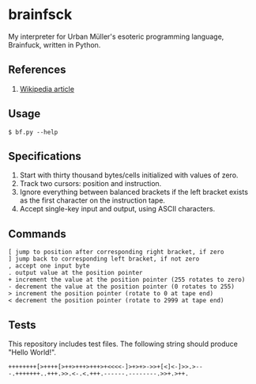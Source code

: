 # brainfsck

My interpreter for Urban Müller's esoteric programming language, Brainfuck, written in Python.

## References

1. [Wikipedia article](https://en.wikipedia.org/wiki/Brainfuck)

## Usage

```
$ bf.py --help
```

## Specifications

1. Start with thirty thousand bytes/cells initialized with values of zero.
1. Track two cursors: position and instruction.
1. Ignore everything between balanced brackets if the left bracket exists as the first character on the instruction tape.
1. Accept single-key input and output, using ASCII characters.


## Commands

```
[ jump to position after corresponding right bracket, if zero
] jump back to corresponding left bracket, if not zero
, accept one input byte
. output value at the position pointer
+ increment the value at the position pointer (255 rotates to zero)
- decrement the value at the position pointer (0 rotates to 255)
> increment the position pointer (rotate to 0 at tape end)
< decrement the position pointer (rotate to 2999 at tape end)
```

## Tests

This repository includes test files. The following string should produce "Hello World!".

```
++++++++[>++++[>++>+++>+++>+<<<<-]>+>+>->>+[<]<-]>>.>---.+++++++..+++.>>.<-.<.+++.------.--------.>>+.>++.
```
